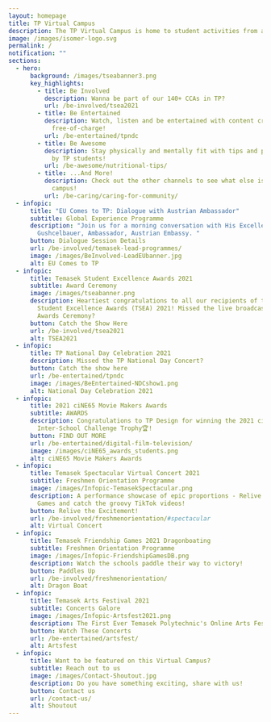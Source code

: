 ```yaml
---
layout: homepage
title: TP Virtual Campus
description: The TP Virtual Campus is home to student activities from all across TP!
image: /images/isomer-logo.svg
permalink: /
notification: ""
sections:
  - hero:
      background: /images/tseabanner3.png
      key_highlights:
        - title: Be Involved
          description: Wanna be part of our 140+ CCAs in TP?
          url: /be-involved/tsea2021
        - title: Be Entertained
          description: Watch, listen and be entertained with content created by TP,
            free-of-charge!
          url: /be-entertained/tpndc
        - title: Be Awesome
          description: Stay physically and mentally fit with tips and programmes curated
            by TP students!
          url: /be-awesome/nutritional-tips/
        - title: ...And More!
          description: Check out the other channels to see what else is happening around
            campus!
          url: /be-caring/caring-for-community/
  - infopic:
      title: "EU Comes to TP: Dialogue with Austrian Ambassador"
      subtitle: Global Experience Programme
      description: "Join us for a morning conversation with His Excellency Peter
        Gushcelbauer, Ambassador, Austrian Embassy. "
      button: Dialogue Session Details
      url: /be-involved/temasek-lead-programmes/
      image: /images/BeInvolved-LeadEUbanner.jpg
      alt: EU Comes to TP
  - infopic:
      title: Temasek Student Excellence Awards 2021
      subtitle: Award Ceremony
      image: /images/tseabanner.png
      description: Heartiest congratulations to all our recipients of the Temasek
        Student Excellence Awards (TSEA) 2021! Missed the live broadcast of hte
        Awards Ceremony?
      button: Catch the Show Here
      url: /be-involved/tsea2021
      alt: TSEA2021
  - infopic:
      title: TP National Day Celebration 2021
      description: Missed the TP National Day Concert?
      button: Catch the show here
      url: /be-entertained/tpndc
      image: /images/BeEntertained-NDCshow1.png
      alt: National Day Celebration 2021
  - infopic:
      title: 2021 ciNE65 Movie Makers Awards
      subtitle: AWARDS
      description: Congratulations to TP Design for winning the 2021 ciNE65
        Inter-School Challenge Trophy🏆!
      button: FIND OUT MORE
      url: /be-entertained/digital-film-television/
      image: /images/ciNE65_awards_students.png
      alt: ciNE65 Movie Makers Awards
  - infopic:
      title: Temasek Spectacular Virtual Concert 2021
      subtitle: Freshmen Orientation Programme
      image: /images/Infopic-TemasekSpectacular.png
      description: A performance showcase of epic proportions - Relive the Friendship
        Games and catch the groovy TikTok videos!
      button: Relive the Excitement!
      url: /be-involved/freshmenorientation/#spectacular
      alt: Virtual Concert
  - infopic:
      title: Temasek Friendship Games 2021 Dragonboating
      subtitle: Freshmen Orientation Programme
      image: /images/Infopic-FriendshipGamesDB.png
      description: Watch the schools paddle their way to victory!
      button: Paddles Up
      url: /be-involved/freshmenorientation/
      alt: Dragon Boat
  - infopic:
      title: Temasek Arts Festival 2021
      subtitle: Concerts Galore
      image: /images/Infopic-Artsfest2021.png
      description: The First Ever Temasek Polytechnic's Online Arts Festival!
      button: Watch These Concerts
      url: /be-entertained/artsfest/
      alt: Artsfest
  - infopic:
      title: Want to be featured on this Virtual Campus?
      subtitle: Reach out to us
      image: /images/Contact-Shoutout.jpg
      description: Do you have something exciting, share with us!
      button: Contact us
      url: /contact-us/
      alt: Shoutout
---
```

